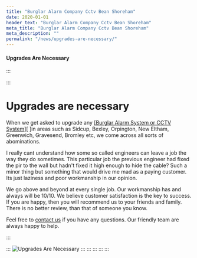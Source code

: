 ```yaml
---
title: "Burglar Alarm Company Cctv Bean Shoreham"
date: 2020-01-01
header_text: "Burglar Alarm Company Cctv Bean Shoreham"
meta_title: "Burglar Alarm Company Cctv Bean Shoreham"
meta_description: ""
permalink: "/news/upgrades-are-necessary/"
---
```


#### Upgrades Are Necessary

:::

::: 
# Upgrades are necessary

When we get asked to upgrade any [[Burglar Alarm System or CCTV System]](../categories/special-offers.php.html)[ ]in areas such as Sidcup, Bexley, Orpington, New Eltham, Greenwich, Gravesend, Bromley etc, we come across all sorts of abominations.

I really cant understand how some so called engineers can leave a job the way they do sometimes. This particular job the previous engineer had fixed the pir to the wall but hadn\'t fixed it high enough to hide the cable? Such a minor thing but something that would drive me mad as a paying customer. Its just laziness and poor workmanship in our opinion.

We go above and beyond at every single job. Our workmanship has and always will be 10/10. We believe customer satisfaction is the key to success. If you are happy, then you will recommend us to your friends and family. There is no better review, than that of someone you know.

Feel free to [contact us](../contact.php.html) if you have any questions. Our friendly team are always happy to help.

:::

::: 
![Upgrades Are Necessary](https://res.cloudinary.com/kbs/image/upload/jjlphxevesonm2agrcqm.jpg)
:::
:::
:::
:::
:::